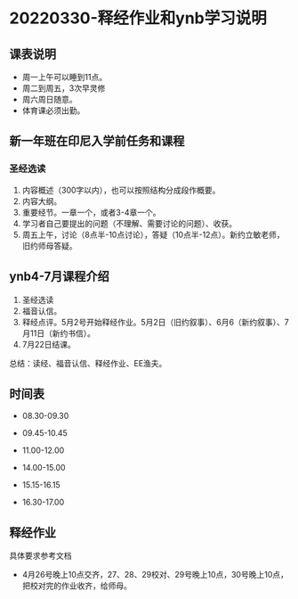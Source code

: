 # 20220330-释经作业和ynb学习说明

## 课表说明

- 周一上午可以睡到11点。
- 周二到周五，3次早灵修
- 周六周日随意。
- 体育课必须出勤。

## 新一年班在印尼入学前任务和课程

### 圣经选读

1. 内容概述（300字以内），也可以按照结构分成段作概要。
2. 内容大纲。
3. 重要经节。一章一个，或者3-4章一个。
4. 学习者自己要提出的问题（不理解、需要讨论的问题）、收获。
4. 周五上午，讨论（8点半-10点讨论），答疑（10点半-12点）。新约立敏老师，旧约师母答疑。

## ynb4-7月课程介绍

1. 圣经选读
2. 福音认信。
3. 释经点评。5月2号开始释经作业。5月2日（旧约叙事）、6月6（新约叙事）、7月11日（新约书信）。
4. 7月22日结课。

总结：读经、福音认信、释经作业、EE渔夫。

## 时间表

- 08.30-09.30
- 09.45-10.45
- 11.00-12.00

- 14.00-15.00
- 15.15-16.15
- 16.30-17.00

## 释经作业

具体要求参考文档

- 4月26号晚上10点交齐，27、28、29校对、29号晚上10点，30号晚上10点，把校对完的作业收齐，给师母。